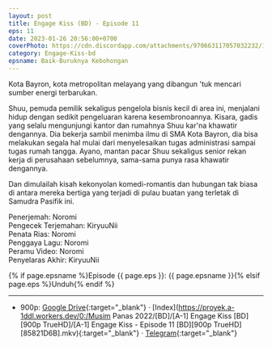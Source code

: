 ```yaml
---
layout: post
title: Engage Kiss (BD) - Episode 11
eps: 11
date: 2023-01-26 20:56:00+0700
coverPhoto: https://cdn.discordapp.com/attachments/970663117057032232/1068162669661671424/mpv-shot0191.jpg
category: Engage-Kiss-bd
epsname: Baik-Buruknya Kebohongan
---
```


Kota Bayron, kota metropolitan melayang yang dibangun 'tuk mencari sumber energi terbarukan.

Shuu, pemuda pemilik sekaligus pengelola bisnis kecil di area ini, menjalani hidup dengan sedikit pengeluaran karena kesembronoannya.
Kisara, gadis yang selalu mengunjungi kantor dan rumahnya Shuu kar'na khawatir dengannya. Dia bekerja sambil menimba ilmu di SMA Kota Bayron, dia bisa melakukan segala hal mulai dari menyelesaikan tugas administrasi sampai tugas rumah tangga.
Ayano, mantan pacar Shuu sekaligus senior rekan kerja di perusahaan sebelumnya, sama-sama punya rasa khawatir dengannya.

Dan dimulailah kisah kekonyolan komedi-romantis dan hubungan tak biasa di antara mereka bertiga yang terjadi di pulau buatan yang terletak di Samudra Pasifik ini.

Penerjemah: Noromi<br>
Pengecek Terjemahan: KiryuuNii<br>
Penata Rias: Noromi<br>
Penggaya Lagu: Noromi<br>
Peramu Video: Noromi<br>
Penyelaras Akhir: KiryuuNii<br>

{% if page.epsname %}Episode {{ page.eps }}: {{ page.epsname }}{% elsif page.eps %}Unduh{% endif %}

---
- 900p: [Google Drive](https://drive.google.com/file/d/1jHdKbJiJ29HkhwaB023O5zpnU6YYipSl/view?usp=share_link){:target="_blank"} &middot; [Index](https://proyek.a-1ddl.workers.dev/0:/Musim Panas 2022/[BD]/[A-1] Engage Kiss [BD][900p TrueHD]/[A-1] Engage Kiss - Episode 11 [BD][900p TrueHD][85821D6B].mkv){:target="_blank"} &middot; [Telegram](https://t.me/a1fansubweeklies/188){:target="_blank"}
